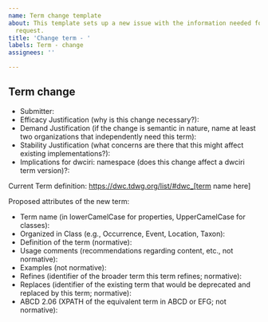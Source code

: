 ```yaml
---
name: Term change template
about: This template sets up a new issue with the information needed for a term change
  request.
title: 'Change term - '
labels: Term - change
assignees: ''

---
```


## Term change

* Submitter: 
* Efficacy Justification (why is this change necessary?): 
* Demand Justification (if the change is semantic in nature, name at least two organizations that independently need this term): 
* Stability Justification (what concerns are there that this might affect existing implementations?): 
* Implications for dwciri: namespace (does this change affect a dwciri term version)?: 

Current Term definition: https://dwc.tdwg.org/list/#dwc_[term name here]

Proposed attributes of the new term:

* Term name (in lowerCamelCase for properties, UpperCamelCase for classes): 
* Organized in Class (e.g., Occurrence, Event, Location, Taxon): 
* Definition of the term (normative): 
* Usage comments (recommendations regarding content, etc., not normative): 
* Examples (not normative): 
* Refines (identifier of the broader term this term refines; normative): 
* Replaces (identifier of the existing term that would be deprecated and replaced by this term; normative): 
* ABCD 2.06 (XPATH of the equivalent term in ABCD or EFG; not normative):
